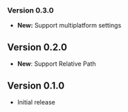### Version 0.3.0

* **New:** Support multiplatform settings

## Version 0.2.0

* **New**: Support Relative Path

## Version 0.1.0

* Initial release